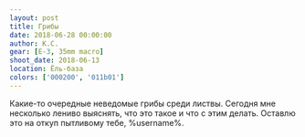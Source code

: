 ```yaml
---
layout: post
title: Грибы
date: 2018-06-28 00:00:00
author: К.С.
gear: [E-3, 35mm macro]
shoot_date: 2018-06-13
location: Ёль-база
colors: ['000200', '011b01']
---
```

Какие-то очередные неведомые грибы среди листвы. Сегодня мне несколько лениво выяснять, что это такое и что с этим делать. Оставлю это на откуп пытливому тебе, %username%.

